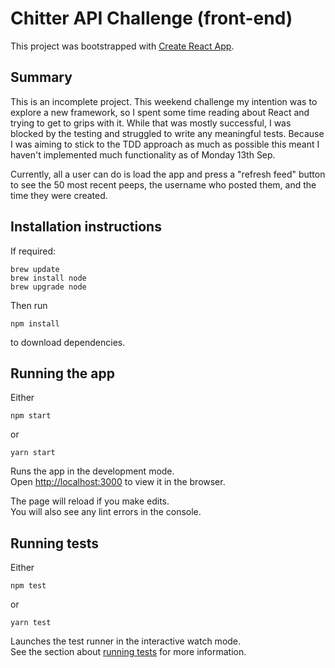 # Chitter API Challenge (front-end)

This project was bootstrapped with [Create React App](https://github.com/facebook/create-react-app).

## Summary

This is an incomplete project. This weekend challenge my intention was to explore a new framework, so I spent some time reading about React and trying to get to grips with it. While that was mostly successful, I was blocked by the testing and struggled to write any meaningful tests. Because I was aiming to stick to the TDD approach as much as possible this meant I haven't implemented much functionality as of Monday 13th Sep.

Currently, all a user can do is load the app and press a "refresh feed" button to see the 50 most recent peeps, the username who posted them, and the time they were created.


## Installation instructions

If required:

```
brew update
brew install node
brew upgrade node
```

Then run

```
npm install
```

to download dependencies.

## Running the app

Either

```
npm start
```

or

```
yarn start
```

Runs the app in the development mode.\
Open [http://localhost:3000](http://localhost:3000) to view it in the browser.

The page will reload if you make edits.\
You will also see any lint errors in the console.

## Running tests

Either

```
npm test
```

or

```
yarn test
```

Launches the test runner in the interactive watch mode.\
See the section about [running tests](https://facebook.github.io/create-react-app/docs/running-tests) for more information.


